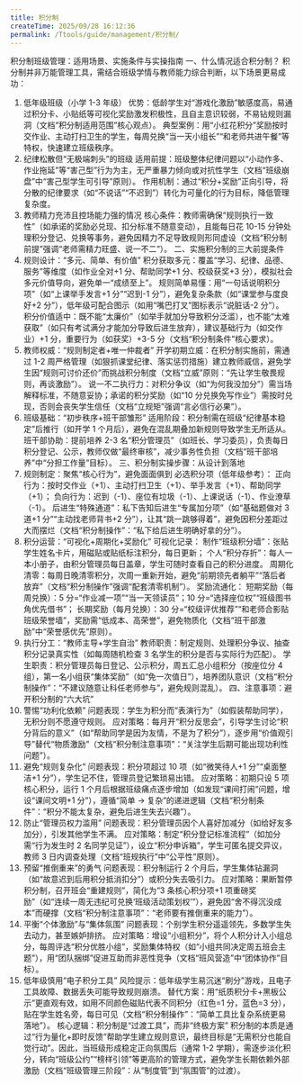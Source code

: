 ```yaml
---
title: 积分制
createTime: 2025/09/28 16:12:36
permalink: /Ttools/guide/management/积分制/
---
```


积分制班级管理：适用场景、实施条件与实操指南
一、什么情况适合积分制？
积分制并非万能管理工具，需结合班级学情与教师能力综合判断，以下场景更易成功：

1. 低年级班级（小学 1-3 年级）
   优势：低龄学生对“游戏化激励”敏感度高，易通过积分卡、小贴纸等可视化奖励激发积极性，且自主意识较弱，不易钻规则漏洞（文档“积分制适用范围”核心观点）。
   典型案例：用“小红花积分”奖励按时交作业、主动打扫卫生的学生，每周兑换“当一天小组长”“和老师共进午餐”等特权，快速建立班级秩序。
2. 纪律松散但“无极端刺头”的班级
   适用前提：班级整体纪律问题以“小动作多、作业拖延”等“害己型”行为为主，无严重暴力倾向或对抗性学生（文档“班级崩盘”中“害己型学生可引导”原则）。
   作用机制：通过“积分+奖励”正向引导，将分散的纪律要求（如“不说话”“不迟到”）转化为可量化的行为目标，降低管理复杂度。
3. 教师精力充沛且控场能力强的情况
   核心条件：教师需确保“规则执行一致性”（如承诺的奖励必兑现、扣分标准不随意变动），且能每日花 10-15 分钟处理积分登记、兑换等事务，避免因精力不足导致规则形同虚设（文档“积分制前提”强调“老师需精力旺盛、说一不二”）。
   二、实施积分制的三大前提条件
4. 规则设计：“多元、简单、有价值”
   积分获取多元：覆盖“学习、纪律、品德、服务”等维度（如作业全对+1 分、帮助同学+1 分、校级获奖+3 分），模拟社会多元价值导向，避免单一“成绩至上”。
   规则简单易懂：用“一句话说明积分项”（如“上课举手发言+1 分”“迟到-1 分”），避免复杂条款（如“课堂参与度良好+2 分”），低年级可配合图示（如用“嘴巴打叉”图标表示“说脏话-2 分”）。
   积分价值适中：既不能“太廉价”（如举手就加分导致积分泛滥），也不能“太难获取”（如只有考试满分才能加分导致后进生放弃），建议基础行为（如交作业）+1 分，重要行为（如获奖）+3-5 分（文档“积分制条件”核心要求）。
5. 教师权威：“规则制定者+唯一仲裁者”
   开学初期立威：在积分制实施前，需通过 1-2 周严格管理（如狠抓课堂纪律、落实惩罚措施）建立教师威信，避免学生因“规则可讨价还价”而挑战积分制度（文档“立威”原则：“先让学生敬畏规则，再谈激励”）。
   说一不二执行力：对积分争议（如“为何我没加分”）需当场解释标准，不随意妥协；承诺的积分奖励（如“10 分兑换免写作业”）需按时兑现，否则会丧失学生信任（文档“立规矩”强调“言必信行必果”）。
6. 班级基础：“初步秩序+班干部雏形”
   适用阶段：积分制需在班级“纪律基本稳定”后推行（如开学 1 个月后），避免在混乱期叠加新规则导致学生无所适从。
   班干部协助：提前培养 2-3 名“积分管理员”（如班长、学习委员），负责每日积分登记、公示，教师仅做“最终审核”，减少事务性负担（文档“班干部培养”中“分担工作量”目标）。
   三、积分制实操步骤：从设计到落地
7. 规则制定：聚焦“核心行为”，避免面面俱到
   必选积分项（低年级参考）：
   正向行为：按时交作业（+1）、主动打扫卫生（+1）、举手发言（+1）、帮助同学（+1）；
   负向行为：迟到（-1）、座位有垃圾（-1）、上课说话（-1）、作业潦草（-1）。
   后进生“特殊通道”：私下告知后进生“专属加分项”（如“基础题做对 3 道+1 分”“主动找老师背书+2 分”），让其“跳一跳够得着”，避免因积分差距过大而摆烂（文档“积分制操作”：“私下给后进生明确好拿的分”）。
8. 积分运营：“可视化+周期化+奖励化”
   可视化记录：
   制作“班级积分墙”：张贴学生姓名卡片，用磁贴或贴纸标注积分，每日更新；
   个人“积分存折”：每人一本小册子，由积分管理员每日盖章，学生可随时查看自己的积分进度。
   周期化清零：每周日晚清零积分，次周一重新开始，避免“前期领先者躺平”“落后者放弃”（文档“积分制操作”强调“配套清零机制”）。
   奖励流通化：
   短期奖励（每周兑换）：5 分=“作业减一项”“当一天领读员”；10 分=“选择座位权”“班级图书角优先借书”；
   长期奖励（每月兑换）：30 分=“校级评优推荐”“和老师合影贴班级荣誉墙”，奖励需“低成本、高荣誉”，避免物质化（文档“班干部激励”中“荣誉感优先”原则）。
9. 执行分工：“教师主导+学生自治”
   教师职责：制定规则、处理积分争议、抽查积分记录真实性（如每周随机检查 3 名学生的积分是否与实际行为匹配）。
   学生职责：积分管理员每日登记、公示积分，周五汇总小组积分（按座位分 4 组），第一名小组获“集体奖励”（如“免一次值日”），培养团队意识（文档“积分制操作”：“不建议随意让科任老师参与”，避免规则混乱）。
   四、注意事项：避开积分制的“六大坑”
10. 警惕“功利化依赖”
    问题表现：学生为积分而“表演行为”（如假装帮助同学），无积分则不愿遵守规则。
    应对策略：每月开“积分反思会”，引导学生讨论“积分背后的意义”（如“帮助同学是因为友情，不是为了积分”），逐步用“价值观引导”替代“物质激励”（文档“积分制注意事项”：“关注学生后期可能出现功利性问题”）。
11. 避免“规则复杂化”
    问题表现：积分项超过 10 项（如“微笑待人+1 分”“桌面整洁+1 分”），学生记不住，管理员登记繁琐易出错。
    应对策略：初期只设 5 项核心积分，运行 1 个月后根据班级痛点逐步增加（如发现“课间打闹”问题，增设“课间文明+1 分”），遵循“简单 → 复杂”的递进逻辑（文档“积分制条件”：“积分不能太复杂，避免后进生失去兴趣”）。
12. 防止“管理员权力滥用”
    问题表现：积分管理员因个人喜好加减分（如给好友多加分），引发其他学生不满。
    应对策略：制定“积分登记标准流程”（如加分需“行为发生时 2 名同学见证”），设立“积分申诉箱”，学生可匿名提交异议，教师 3 日内调查处理（文档“班规执行”中“公平性”原则）。
13. 预留“推倒重来”的勇气
    问题表现：积分制运行 2 个月后，学生集体钻漏洞（如“故意迟到后用积分抵消扣分”）或积分失去吸引力。
    应对策略：果断暂停积分制，召开班会“重建规则”，简化为“3 条核心积分项+1 项重磅奖励”（如“连续一周无违纪可兑换‘班级活动策划权’”），避免因“舍不得沉没成本”而硬撑（文档“积分制注意事项”：“老师要有推倒重来的能力”）。
14. 平衡“个体激励”与“集体氛围”
    问题表现：个别学生积分遥遥领先，多数学生失去动力，甚至嫉妒排挤。
    应对策略：增设“小组积分”，将个人积分计入小组总分，每周评选“积分优胜小组”，奖励集体特权（如“小组共同决定周五班会主题”），用“团队捆绑”促进互助而非恶性竞争（文档“班风营造”中“团体协作”目标）。
15. 低年级慎用“电子积分工具”
    风险提示：低年级学生易沉迷“刷分”游戏，且电子工具故障、数据丢失可能导致规则崩溃。
    替代方案：用“纸质积分卡+黑板公示”更直观有效，如用不同颜色磁贴代表不同积分（红色=1 分，蓝色=3 分），贴在学生姓名旁，每日可见（文档“积分制操作”：“简单工具比复杂系统更易落地”）。
    核心逻辑：积分制是“过渡工具”，而非“终极方案”
    积分制的本质是通过“行为量化+即时反馈”帮助学生建立规则意识，最终目标是“无需积分也能自觉行动”。因此，当班级形成稳定正向氛围后（通常 1-2 学期），需逐步淡化积分，转向“班级公约”“榜样引领”等更高阶的管理方式，避免学生长期依赖外部激励（文档“班级管理三阶段”：从“制度管”到“氛围管”的过渡）。
